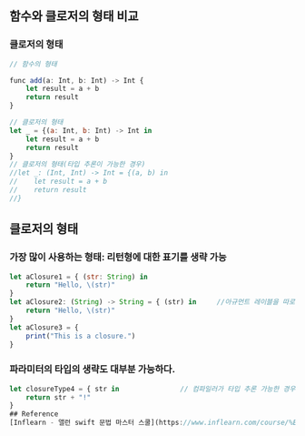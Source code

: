 ## 함수와 클로저의 형태 비교
### 클로저의 형태
```javascript
// 함수의 형태

func add(a: Int, b: Int) -> Int {
    let result = a + b
    return result
}

// 클로저의 형태
let _ = {(a: Int, b: Int) -> Int in
    let result = a + b
    return result
}
// 클로저의 형태(타입 추론이 가능한 경우)
//let _: (Int, Int) -> Int = {(a, b) in
//    let result = a + b
//    return result
//}
```
## 클로저의 형태
### 가장 많이 사용하는 형태: 리턴형에 대한 표기를 생략 가능
```javascript
let aClosure1 = { (str: String) in
    return "Hello, \(str)"
}
let aClosure2: (String) -> String = { (str) in     //아규먼트 레이블을 따로 사용하지 않음
    return "Hello, \(str)"
}
let aClosure3 = {
    print("This is a closure.")
}
```
### 파라미터의 타입의 생략도 대부분 가능하다.
```javascript
let closureType4 = { str in               // 컴파일러가 타입 추론 가능한 경우 생략 가능
    return str + "!"
}
## Reference
[Inflearn - 앨런 swift 문법 마스터 스쿨](https://www.inflearn.com/course/%EC%8A%A4%EC%9C%84%ED%94%84%ED%8A%B8-%EB%AC%B8%EB%B2%95-%EB%A7%88%EC%8A%A4%ED%84%B0-%EC%8A%A4%EC%BF%A8/dashboard)
```
